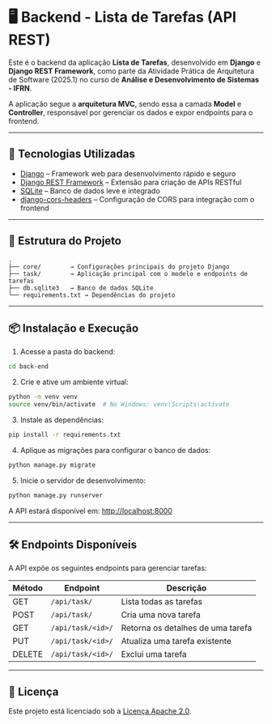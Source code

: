 # 🖥️ Backend - Lista de Tarefas (API REST)

Este é o backend da aplicação **Lista de Tarefas**, desenvolvido em **Django** e **Django REST Framework**, como parte da Atividade Prática de Arquitetura de Software (2025.1) no curso de **Análise e Desenvolvimento de Sistemas - IFRN**.

A aplicação segue a **arquitetura MVC**, sendo essa a camada **Model** e **Controller**, responsável por gerenciar os dados e expor endpoints para o frontend.

---

## 🚀 Tecnologias Utilizadas

- [Django](https://www.djangoproject.com/) – Framework web para desenvolvimento rápido e seguro
- [Django REST Framework](https://www.django-rest-framework.org/) – Extensão para criação de APIs RESTful
- [SQLite](https://www.sqlite.org/index.html) – Banco de dados leve e integrado
- [django-cors-headers](https://pypi.org/project/django-cors-headers/) – Configuração de CORS para integração com o frontend

---

## 📁 Estrutura do Projeto

```
.
├── core/        → Configurações principais do projeto Django
├── task/        → Aplicação principal com o modelo e endpoints de tarefas
├── db.sqlite3   → Banco de dados SQLite
└── requirements.txt → Dependências do projeto
```

---

## 📦 Instalação e Execução

1. Acesse a pasta do backend:

```bash
cd back-end
```

2. Crie e ative um ambiente virtual:

```bash
python -m venv venv
source venv/bin/activate  # No Windows: venv\Scripts\activate
```

3. Instale as dependências:

```bash
pip install -r requirements.txt
```

4. Aplique as migrações para configurar o banco de dados:

```bash
python manage.py migrate
```

5. Inicie o servidor de desenvolvimento:

```bash
python manage.py runserver
```

A API estará disponível em: [http://localhost:8000](http://localhost:8000)

---

## 🛠️ Endpoints Disponíveis

A API expõe os seguintes endpoints para gerenciar tarefas:

| Método | Endpoint         | Descrição                          |
|--------|------------------|------------------------------------|
| GET    | `/api/task/`     | Lista todas as tarefas            |
| POST   | `/api/task/`     | Cria uma nova tarefa              |
| GET    | `/api/task/<id>/`| Retorna os detalhes de uma tarefa |
| PUT    | `/api/task/<id>/`| Atualiza uma tarefa existente      |
| DELETE | `/api/task/<id>/`| Exclui uma tarefa                 |

---

## 📄 Licença

Este projeto está licenciado sob a [Licença Apache 2.0](https://www.apache.org/licenses/LICENSE-2.0).